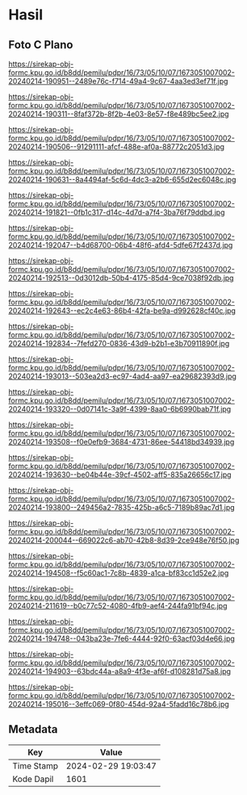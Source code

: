 # Hasil

## Foto C Plano

https://sirekap-obj-formc.kpu.go.id/b8dd/pemilu/pdpr/16/73/05/10/07/1673051007002-20240214-190951--2489e76c-f714-49a4-9c67-4aa3ed3ef71f.jpg

https://sirekap-obj-formc.kpu.go.id/b8dd/pemilu/pdpr/16/73/05/10/07/1673051007002-20240214-190311--8faf372b-8f2b-4e03-8e57-f8e489bc5ee2.jpg

https://sirekap-obj-formc.kpu.go.id/b8dd/pemilu/pdpr/16/73/05/10/07/1673051007002-20240214-190506--91291111-afcf-488e-af0a-88772c2051d3.jpg

https://sirekap-obj-formc.kpu.go.id/b8dd/pemilu/pdpr/16/73/05/10/07/1673051007002-20240214-190631--8a4494af-5c6d-4dc3-a2b6-655d2ec6048c.jpg

https://sirekap-obj-formc.kpu.go.id/b8dd/pemilu/pdpr/16/73/05/10/07/1673051007002-20240214-191821--0fb1c317-d14c-4d7d-a7f4-3ba76f79ddbd.jpg

https://sirekap-obj-formc.kpu.go.id/b8dd/pemilu/pdpr/16/73/05/10/07/1673051007002-20240214-192047--b4d68700-06b4-48f6-afd4-5dfe67f2437d.jpg

https://sirekap-obj-formc.kpu.go.id/b8dd/pemilu/pdpr/16/73/05/10/07/1673051007002-20240214-192513--0d3012db-50b4-4175-85d4-9ce7038f92db.jpg

https://sirekap-obj-formc.kpu.go.id/b8dd/pemilu/pdpr/16/73/05/10/07/1673051007002-20240214-192643--ec2c4e63-86b4-42fa-be9a-d992628cf40c.jpg

https://sirekap-obj-formc.kpu.go.id/b8dd/pemilu/pdpr/16/73/05/10/07/1673051007002-20240214-192834--7fefd270-0836-43d9-b2b1-e3b70911890f.jpg

https://sirekap-obj-formc.kpu.go.id/b8dd/pemilu/pdpr/16/73/05/10/07/1673051007002-20240214-193013--503ea2d3-ec97-4ad4-aa97-ea29682393d9.jpg

https://sirekap-obj-formc.kpu.go.id/b8dd/pemilu/pdpr/16/73/05/10/07/1673051007002-20240214-193320--0d07141c-3a9f-4399-8aa0-6b6990bab71f.jpg

https://sirekap-obj-formc.kpu.go.id/b8dd/pemilu/pdpr/16/73/05/10/07/1673051007002-20240214-193508--f0e0efb9-3684-4731-86ee-54418bd34939.jpg

https://sirekap-obj-formc.kpu.go.id/b8dd/pemilu/pdpr/16/73/05/10/07/1673051007002-20240214-193630--be04b44e-39cf-4502-aff5-835a26656c17.jpg

https://sirekap-obj-formc.kpu.go.id/b8dd/pemilu/pdpr/16/73/05/10/07/1673051007002-20240214-193800--249456a2-7835-425b-a6c5-7189b89ac7d1.jpg

https://sirekap-obj-formc.kpu.go.id/b8dd/pemilu/pdpr/16/73/05/10/07/1673051007002-20240214-200044--669022c6-ab70-42b8-8d39-2ce948e76f50.jpg

https://sirekap-obj-formc.kpu.go.id/b8dd/pemilu/pdpr/16/73/05/10/07/1673051007002-20240214-194508--f5c60ac1-7c8b-4839-a1ca-bf83cc1d52e2.jpg

https://sirekap-obj-formc.kpu.go.id/b8dd/pemilu/pdpr/16/73/05/10/07/1673051007002-20240214-211619--b0c77c52-4080-4fb9-aef4-244fa91bf94c.jpg

https://sirekap-obj-formc.kpu.go.id/b8dd/pemilu/pdpr/16/73/05/10/07/1673051007002-20240214-194748--043ba23e-7fe6-4444-92f0-63acf03d4e66.jpg

https://sirekap-obj-formc.kpu.go.id/b8dd/pemilu/pdpr/16/73/05/10/07/1673051007002-20240214-194903--63bdc44a-a8a9-4f3e-af6f-d108281d75a8.jpg

https://sirekap-obj-formc.kpu.go.id/b8dd/pemilu/pdpr/16/73/05/10/07/1673051007002-20240214-195016--3effc069-0f80-454d-92a4-5fadd16c78b6.jpg


## Metadata

| Key        | Value               |
| ---------- | ------------------- |
| Time Stamp | 2024-02-29 19:03:47 |
| Kode Dapil | 1601                |



